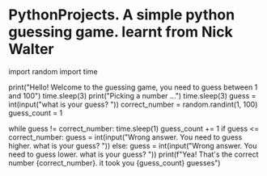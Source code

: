 # PythonProjects. A simple python guessing game. learnt from Nick Walter

import random
import time

print("Hello! Welcome to the guessing game, you need to guess between 1 and 100")
time.sleep(3)
print("Picking a number ...")
time.sleep(3)
guess = int(input("what is your guess? "))
correct_number = random.randint(1, 100)
guess_count = 1

while guess != correct_number:
  time.sleep(1)
  guess_count += 1
  if guess <= correct_number:
    guess = int(input("Wrong answer. You need to guess higher. what is your guess? "))
  else:
    guess = int(input("Wrong answer. You need to guess lower. what is your guess? "))
print(f"Yea! That's the correct number {correct_number}. it took you {guess_count} guesses")
